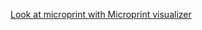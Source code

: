 [Look at microprint with Microprint visualizer](https://alphasteam.github.io/microprint-visualizer/?url=https://api.github.com/repos/AlphaSteam/GHuPrintGen/contents/Examples/Matrix/microprint(ubuntu-latest,1.6).svg&ref=refs/heads/develop)